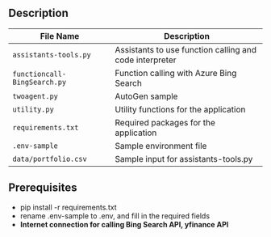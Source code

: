 ## Description
<!-- files description in table -->
| File Name | Description |
| --- | --- |
| `assistants-tools.py` | Assistants to use function calling and code interpreter |
| `functioncall-BingSearch.py` | Function calling with Azure Bing Search |
| `twoagent.py` | AutoGen sample |
| `utility.py` | Utility functions for the application |
| `requirements.txt` | Required packages for the application |
| `.env-sample` | Sample environment file |
| `data/portfolio.csv` | Sample input for assistants-tools.py |




## Prerequisites
- pip install -r requirements.txt
- rename .env-sample to .env, and fill in the required fields
- **Internet connection for calling Bing Search API, yfinance API**

